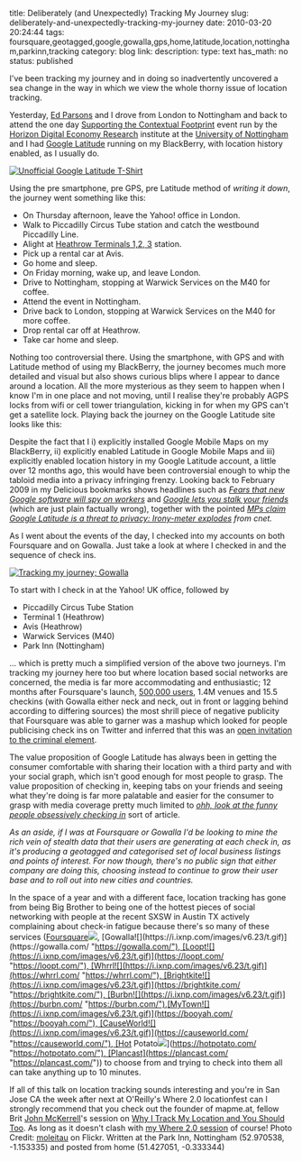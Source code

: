 title: Deliberately (and Unexpectedly) Tracking My Journey
slug: deliberately-and-unexpectedly-tracking-my-journey
date: 2010-03-20 20:24:44
tags: foursquare,geotagged,google,gowalla,gps,home,latitude,location,nottingham,parkinn,tracking
category: blog
link: 
description: 
type: text
has_math: no
status: published

I've been tracking my journey and in doing so inadvertently uncovered a sea change in the way in which we view the whole thorny issue of location tracking.

Yesterday, [Ed Parsons](https://twitter.com/edparsons "https://twitter.com/edparsons") and I drove from London to Nottingham and back to attend the one day [Supporting the Contextual Footprint](https://www.horizon.ac.uk/news/news-events/39-events/89-supporting-the-contextual-footprint-infrastructure-challenges-theme-day.html "https://www.horizon.ac.uk/news/news-events/39-events/89-supporting-the-contextual-footprint-infrastructure-challenges-theme-day.html") event run by the [Horizon Digital Economy Research](https://www.horizon.ac.uk/ "https://www.horizon.ac.uk/") institute at the [University of Nottingham](https://nottingham.ac.uk/ "https://nottingham.ac.uk/") and I had [Google Latitude](https://www.google.com/intl/en_us/mobile/latitude/ "https://www.google.com/intl/en_us/mobile/latitude/") running on my BlackBerry, with location history enabled, as I usually do.

[![Unofficial Google Latitude T-Shirt](https://farm4.static.flickr.com/3526/3253226650_73c1d59f42_d.jpg)](https://www.flickr.com/photos/blackbeltjones/3253226650/ "Unofficial Google Latitude T-Shirt")

Using the pre smartphone, pre GPS, pre Latitude method of *writing it down*, the journey went something like this:

<!-- TEASER_END -->

* On Thursday afternoon, leave the Yahoo! office in London.
* Walk to Piccadilly Circus Tube station and catch the westbound Piccadilly Line.
* Alight at [Heathrow Terminals 1,2, 3](https://www.flickr.com/photos/vicchi/4447601984/ "https://www.flickr.com/photos/vicchi/4447601984/") station.
* Pick up a rental car at Avis.
* Go home and sleep.
* On Friday morning, wake up, and leave London.
* Drive to Nottingham, stopping at Warwick Services on the M40 for coffee.
* Attend the event in Nottingham.
* Drive back to London, stopping at Warwick Services on the M40 for more coffee.
* Drop rental car off at Heathrow.
* Take car home and sleep.


Nothing too controversial there. Using the smartphone, with GPS and with Latitude method of using my BlackBerry, the journey becomes much more detailed and visual but also shows curious blips where I appear to dance around a location. All the more mysterious as they seem to happen when I know I'm in one place and not moving, until I realise they're probably AGPS locks from wifi or cell tower triangulation, kicking in for when my GPS can't get a satellite lock. Playing back the journey on the Google Latitude site looks like this:

Despite the fact that I i) explicitly installed Google Mobile Maps on my BlackBerry, ii) explicitly enabled Latitude in Google Mobile Maps and iii) explicitly enabled location history in my Google Latitude account, a little over 12 months ago, this would have been controversial enough to whip the tabloid media into a privacy infringing frenzy. Looking back to February 2009 in my Delicious bookmarks shows headlines such as *[Fears that new Google software will spy on workers](https://www.metro.co.uk/news/519982-fears-that-new-google-software-will-spy-on-workers "https://www.metro.co.uk/news/519982-fears-that-new-google-software-will-spy-on-workers")* and [*Google lets you stalk your friends*](https://www.metro.co.uk/news/519684-google-lets-you-stalk-your-friends "https://www.metro.co.uk/news/519684-google-lets-you-stalk-your-friends") (which are just plain factually wrong), together with the pointed *[MPs claim Google Latitude is a threat to privacy: Irony-meter explodes](https://crave.cnet.co.uk/software/0,39029471,49301457,00.htm "https://crave.cnet.co.uk/software/0,39029471,49301457,00.htm") from cnet.*

As I went about the events of the day, I checked into my accounts on both Foursquare and on Gowalla. Just take a look at where I checked in and the sequence of check ins.

[![Tracking my journey; Gowalla](https://farm3.static.flickr.com/2770/4447548412_ced2900359.jpg)](https://www.flickr.com/photos/vicchi/4447548412/ "Tracking my journey; Gowalla")

To start with I check in at the Yahoo! UK office, followed by
* Piccadilly Circus Tube Station
* Terminal 1 (Heathrow)
* Avis (Heathrow)
* Warwick Services (M40)
* Park Inn (Nottingham)


... which is pretty much a simplified version of the above two journeys. I'm tracking my journey here too but where location based social networks are concerned, the media is far more accommodating and enthusiastic; 12 months after Foursquare's launch, [500,000 users](https://mashable.com/2010/03/12/foursquare-stats/ "https://mashable.com/2010/03/12/foursquare-stats/"), 1.4M venues and 15.5 checkins (with Gowalla either neck and neck, out in front or lagging behind according to differing sources) the most shrill piece of negative publicity that Foursquare was able to garner was a mashup which looked for people publicising check ins on Twitter and inferred that this was an [open invitation to the criminal element](https://techcrunch.com/2010/02/17/please-rob-me-makes-foursquare-super-useful-for-burglars/ "https://techcrunch.com/2010/02/17/please-rob-me-makes-foursquare-super-useful-for-burglars/").

The value proposition of Google Latitude has always been in getting the consumer comfortable with sharing their location with a third party and with your social graph, which isn't good enough for most people to grasp. The value proposition of checking in, keeping tabs on your friends and seeing what they're doing is far more palatable and easier for the consumer to grasp with media coverage pretty much limited to [*ohh, look at the funny people obsessively checking in*](https://www.businessweek.com/technology/content/jan2010/tc20100129_472377.htm "https://www.businessweek.com/technology/content/jan2010/tc20100129_472377.htm") sort of article.

*As an aside, if I was at Foursquare or Gowalla I'd be looking to mine the rich vein of stealth data that their users are generating at each check in, as it's producing a geotagged and categorised set of local business listings and points of interest. For now though, there's no public sign that either company are doing this, choosing instead to continue to grow their user base and to roll out into new cities and countries.*

In the space of a year and with a different face, location tracking has gone from being Big Brother to being one of the hottest pieces of social networking with people at the recent SXSW in Austin TX actively complaining about check-in fatigue because there's so many of these services ([Foursquare![](https://i.ixnp.com/images/v6.23/t.gif)](https://foursquare.com/ "https://foursquare.com/"), [Gowalla![](https://i.ixnp.com/images/v6.23/t.gif)](https://gowalla.com/ "https://gowalla.com/"), [Loopt![](https://i.ixnp.com/images/v6.23/t.gif)](https://loopt.com/ "https://loopt.com/"), [Whrrl![](https://i.ixnp.com/images/v6.23/t.gif)](https://whrrl.com/ "https://whrrl.com/"), [Brightkite![](https://i.ixnp.com/images/v6.23/t.gif)](https://brightkite.com/ "https://brightkite.com/"), [Burbn![](https://i.ixnp.com/images/v6.23/t.gif)](https://burbn.com/ "https://burbn.com/"),[MyTown![](https://i.ixnp.com/images/v6.23/t.gif)](https://booyah.com/ "https://booyah.com/"), [CauseWorld![](https://i.ixnp.com/images/v6.23/t.gif)](https://causeworld.com/ "https://causeworld.com/"), [Hot Potato![](https://i.ixnp.com/images/v6.23/t.gif)](https://hotpotato.com/ "https://hotpotato.com/"), [Plancast](https://plancast.com/ "https://plancast.com/")) to choose from and trying to check into them all can take anything up to 10 minutes.

If all of this talk on location tracking sounds interesting and you're in San Jose CA the week after next at O'Reilly's Where 2.0 locationfest can I strongly recommend that you check out the founder of mapme.at, fellow Brit [John McKerrell](https://twitter.com/mcknut "https://twitter.com/mcknut")'s session on [Why I Track My Location and You Should Too](https://en.oreilly.com/where2010/public/schedule/detail/11144 "https://en.oreilly.com/where2010/public/schedule/detail/11144"). As long as it doesn't clash with [my Where 2.0 session](https://en.oreilly.com/where2010/public/schedule/detail/13234 "https://en.oreilly.com/where2010/public/schedule/detail/13234") of course!
Photo Credit: [moleitau](https://www.flickr.com/photos/blackbeltjones/3253226650/ "https://www.flickr.com/photos/blackbeltjones/3253226650/") on Flickr.
Written at the Park Inn, Nottingham (52.970538, -1.153335) and posted from home (51.427051, -0.333344)

